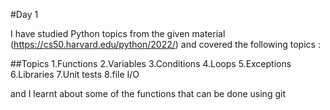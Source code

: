 #Day 1

I have studied Python topics from the given material (https://cs50.harvard.edu/python/2022/) and covered the following topics :

##Topics
1.Functions
2.Variables
3.Conditions
4.Loops
5.Exceptions
6.Libraries
7.Unit tests
8.file I/O

and I learnt about some of the functions that can be done using git
